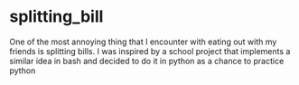 # splitting_bill
One of the most annoying thing that I encounter with eating out with my friends is splitting bills. I was inspired by a school project that implements a similar idea in bash and decided to do it in python as a chance to practice python
